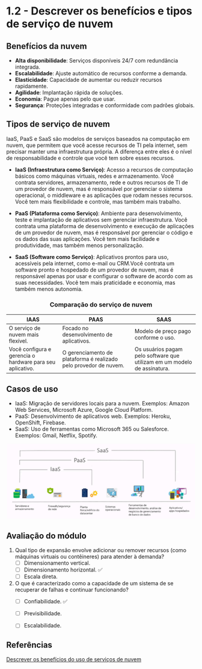 # 1.2 - Descrever os benefícios e tipos de serviço de nuvem

## Benefícios da nuvem

- **Alta disponibilidade**: Serviços disponíveis 24/7 com redundância integrada.
- **Escalabilidade**: Ajuste automático de recursos conforme a demanda.
- **Elasticidade**: Capacidade de aumentar ou reduzir recursos rapidamente.
- **Agilidade**: Implantação rápida de soluções.
- **Economia**: Pague apenas pelo que usar.
- **Segurança**: Proteções integradas e conformidade com padrões globais.

## Tipos de serviço de nuvem

IaaS, PaaS e SaaS são modelos de serviços baseados na computação em nuvem, que permitem que você acesse recursos de TI pela internet, sem precisar manter uma infraestrutura
própria. A diferença entre eles é o nível de responsabilidade e controle que você tem sobre esses recursos.

- **IaaS (Infraestrutura como Serviço)**: Acesso a recursos de computação básicos como máquinas virtuais, redes e armazenamento. Você contrata servidores, armazenamento, rede e outros recursos de TI de um provedor de nuvem, mas é responsável por gerenciar o sistema operacional, o middleware e as aplicações que rodam nesses recursos. Você tem mais flexibilidade e controle, mas também mais trabalho.

- **PaaS (Plataforma como Serviço)**: Ambiente para desenvolvimento, teste e implantação de aplicativos sem gerenciar infraestrutura. Você contrata uma plataforma de desenvolvimento e execução de aplicações de um provedor de nuvem, mas é responsável por gerenciar o código e os dados das suas aplicações. Você tem mais facilidade e produtividade, mas
também menos personalização. 

- **SaaS (Software como Serviço)**: Aplicativos prontos para uso, acessíveis pela internet, como e-mail ou CRM.Você contrata um software pronto e hospedado de um provedor de nuvem, mas é responsável apenas por usar e configurar o software de acordo com as suas necessidades. Você tem mais praticidade e economia, mas também menos autonomia. 


<h3 align="center">Comparação do serviço de nuvem</h3>

<p align="center">
  <table>
    <thead>
      <tr>
        <th>IAAS</th>
        <th>PAAS</th>
        <th>SAAS</th>
      </tr>
    </thead>
    <tbody>
      <tr>
        <td>O serviço de nuvem mais flexível.</td>
        <td>Focado no desenvolvimento de aplicativos.</td>
        <td>Modelo de preço pago conforme o uso.</td>
      </tr>
      <tr>
        <td>Você configura e gerencia o hardware para seu aplicativo.</td>
        <td>O gerenciamento de plataforma é realizado pelo provedor de nuvem.</td>
        <td>Os usuários pagam pelo software que utilizam em um modelo de assinatura.</td>
      </tr>
    </tbody>
  </table>
</p>


## Casos de uso

- IaaS: Migração de servidores locais para a nuvem. Exemplos: Amazon Web Services, Microsoft Azure, Google Cloud Platform.
- PaaS: Desenvolvimento de aplicativos web. Exemplos: Heroku, OpenShift, Firebase.
- SaaS: Uso de ferramentas como Microsoft 365 ou Salesforce. Exemplos: Gmail, Netflix, Spotify.

<p align="center">
  <img src="./imagens/iaas_paas_saas.png" alt="Entenda o IAAS - PAAS - SAAS" width="500"/>
</p>


## Avaliação do módulo

1. Qual tipo de expansão envolve adicionar ou remover recursos (como máquinas virtuais ou contêineres) para atender à demanda?
    - [ ] Dimensionamento vertical.
    - [ ] Dimensionamento horizontal. ✅
    - [ ] Escala direta.

2. O que é caracterizado como a capacidade de um sistema de se recuperar de falhas e continuar funcionando?
    - [ ] Confiabilidade. ✅
    - [ ] Previsibilidade.
    - [ ] Escalabilidade. 


## Referências
[Descrever os benefícios do uso de serviços de nuvem](https://learn.microsoft.com/pt-br/training/modules/describe-benefits-use-cloud-services/)
